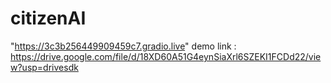 # citizenAI
"https://3c3b256449909459c7.gradio.live"
demo link : https://drive.google.com/file/d/18XD60A51G4eynSiaXrl6SZEKI1FCDd22/view?usp=drivesdk
